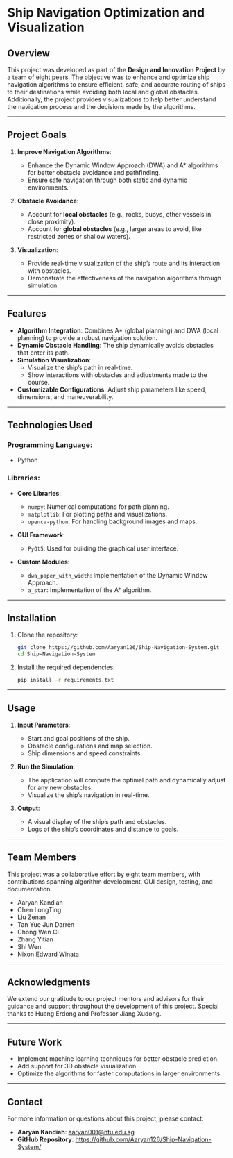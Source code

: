 # Ship Navigation Optimization and Visualization

## **Overview**
This project was developed as part of the **Design and Innovation Project** by a team of eight peers. The objective was to enhance and optimize ship navigation algorithms to ensure efficient, safe, and accurate routing of ships to their destinations while avoiding both local and global obstacles. Additionally, the project provides visualizations to help better understand the navigation process and the decisions made by the algorithms.

---

## **Project Goals**
1. **Improve Navigation Algorithms**:
   - Enhance the Dynamic Window Approach (DWA) and A* algorithms for better obstacle avoidance and pathfinding.
   - Ensure safe navigation through both static and dynamic environments.

2. **Obstacle Avoidance**:
   - Account for **local obstacles** (e.g., rocks, buoys, other vessels in close proximity).
   - Account for **global obstacles** (e.g., larger areas to avoid, like restricted zones or shallow waters).

3. **Visualization**:
   - Provide real-time visualization of the ship’s route and its interaction with obstacles.
   - Demonstrate the effectiveness of the navigation algorithms through simulation.

---

## **Features**
- **Algorithm Integration**: Combines A* (global planning) and DWA (local planning) to provide a robust navigation solution.
- **Dynamic Obstacle Handling**: The ship dynamically avoids obstacles that enter its path.
- **Simulation Visualization**:
  - Visualize the ship’s path in real-time.
  - Show interactions with obstacles and adjustments made to the course.
- **Customizable Configurations**: Adjust ship parameters like speed, dimensions, and maneuverability.

---

## **Technologies Used**
### Programming Language:
- Python

### Libraries:
- **Core Libraries**:
  - `numpy`: Numerical computations for path planning.
  - `matplotlib`: For plotting paths and visualizations.
  - `opencv-python`: For handling background images and maps.

- **GUI Framework**:
  - `PyQt5`: Used for building the graphical user interface.

- **Custom Modules**:
  - `dwa_paper_with_width`: Implementation of the Dynamic Window Approach.
  - `a_star`: Implementation of the A* algorithm.

---

## **Installation**
1. Clone the repository:
   ```bash
   git clone https://github.com/Aaryan126/Ship-Navigation-System.git
   cd Ship-Navigation-System
   ```

2. Install the required dependencies:
   ```bash
   pip install -r requirements.txt
   ```
---

## **Usage**
1. **Input Parameters**:
   - Start and goal positions of the ship.
   - Obstacle configurations and map selection.
   - Ship dimensions and speed constraints.

2. **Run the Simulation**:
   - The application will compute the optimal path and dynamically adjust for any new obstacles.
   - Visualize the ship’s navigation in real-time.

3. **Output**:
   - A visual display of the ship’s path and obstacles.
   - Logs of the ship’s coordinates and distance to goals.

---

## **Team Members**
This project was a collaborative effort by eight team members, with contributions spanning algorithm development, GUI design, testing, and documentation.

- Aaryan Kandiah
- Chen LongTing
- Liu Zenan
- Tan Yue Jun Darren
- Chong Wen Ci
- Zhang Yitian
- Shi Wen
- Nixon Edward Winata
---

## **Acknowledgments**
We extend our gratitude to our project mentors and advisors for their guidance and support throughout the development of this project. Special thanks to Huang Erdong and Professor Jiang Xudong.

---

## **Future Work**
- Implement machine learning techniques for better obstacle prediction.
- Add support for 3D obstacle visualization.
- Optimize the algorithms for faster computations in larger environments.

---

## **Contact**
For more information or questions about this project, please contact:
- **Aaryan Kandiah**: aaryan001@ntu.edu.sg
- **GitHub Repository**: https://github.com/Aaryan126/Ship-Navigation-System/
